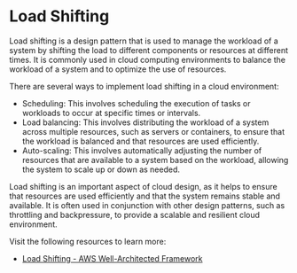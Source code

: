 # Load Shifting

Load shifting is a design pattern that is used to manage the workload of a system by shifting the load to different components or resources at different times. It is commonly used in cloud computing environments to balance the workload of a system and to optimize the use of resources.

There are several ways to implement load shifting in a cloud environment:

- Scheduling: This involves scheduling the execution of tasks or workloads to occur at specific times or intervals.
- Load balancing: This involves distributing the workload of a system across multiple resources, such as servers or containers, to ensure that the workload is balanced and that resources are used efficiently.
- Auto-scaling: This involves automatically adjusting the number of resources that are available to a system based on the workload, allowing the system to scale up or down as needed.

Load shifting is an important aspect of cloud design, as it helps to ensure that resources are used efficiently and that the system remains stable and available. It is often used in conjunction with other design patterns, such as throttling and backpressure, to provide a scalable and resilient cloud environment.

Visit the following resources to learn more:

- [Load Shifting - AWS Well-Architected Framework](https://aws.amazon.com/architecture/well-architected/serverless/patterns/load-shifting/)
